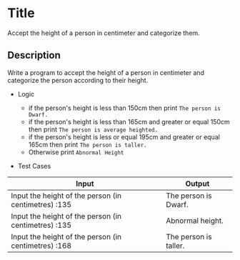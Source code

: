 # Title

Accept the height of a person in centimeter and categorize them.

## Description

Write a program to accept the height of a person in centimeter and categorize the person according to their height.

- Logic

  - if the person's height is less than 150cm then print `The person is Dwarf.`
  - if the person's height is less than 165cm and greater or equal 150cm then print `The person is average heighted.`
  - if the person's height is less or equal 195cm and greater or equal 165cm then print `The person is taller.`
  - Otherwise print `Abnormal Height`

- Test Cases

| Input                                                | Output                |
| ---------------------------------------------------- | --------------------- |
| Input the height of the person (in centimetres) :135 | The person is Dwarf.  |
| Input the height of the person (in centimetres) :135 | Abnormal height.      |
| Input the height of the person (in centimetres) :168 | The person is taller. |
